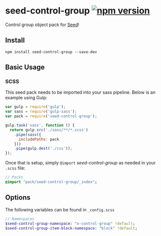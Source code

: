 # seed-control-group [![npm version](https://badge.fury.io/js/seed-color-scheme.svg)](https://badge.fury.io/js/seed-color-scheme)

Control group object pack for [Seed](https://github.com/helpscout/seed)!

## Install
```
npm install seed-control-group --save-dev
```


## Basic Usage

### SCSS
This seed pack needs to be imported into your sass pipeline. Below is an example using Gulp:


```javascript
var gulp = require('gulp');
var sass = require('gulp-sass');
var pack = require('seed-control-group');

gulp.task('sass', function () {
  return gulp.src('./sass/**/*.scss')
    .pipe(sass({
      includePaths: pack
    }))
    .pipe(gulp.dest('./css'));
});
```

Once that is setup, simply `@import` *seed-control-group* as needed in your `.scss` file:

```sass
// Packs
@import "pack/seed-control-group/_index";
```

## Options

The following variables can be found in `_config.scss`

```sass
// Namespaces
$seed-control-group-namespace: "o-control-group" !default;
$seed-control-group-item-block-namespace: "block" !default;
```
